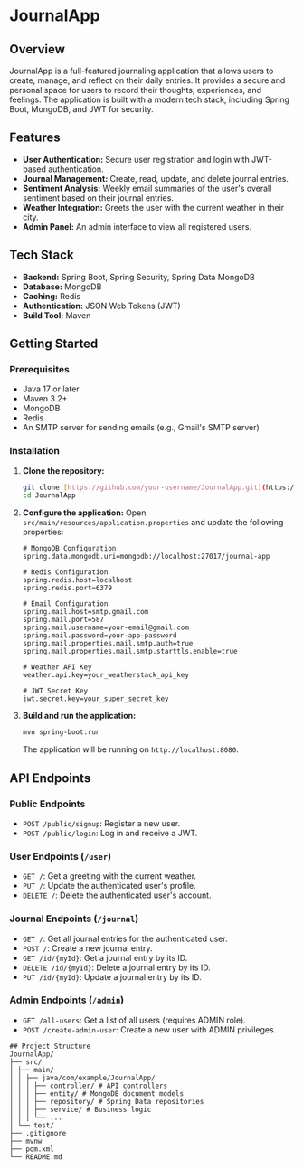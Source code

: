 # JournalApp

## Overview

JournalApp is a full-featured journaling application that allows users to create, manage, and reflect on their daily entries. It provides a secure and personal space for users to record their thoughts, experiences, and feelings. The application is built with a modern tech stack, including Spring Boot, MongoDB, and JWT for security.

## Features

* **User Authentication:** Secure user registration and login with JWT-based authentication.
* **Journal Management:** Create, read, update, and delete journal entries.
* **Sentiment Analysis:** Weekly email summaries of the user's overall sentiment based on their journal entries.
* **Weather Integration:** Greets the user with the current weather in their city.
* **Admin Panel:** An admin interface to view all registered users.

## Tech Stack

* **Backend:** Spring Boot, Spring Security, Spring Data MongoDB
* **Database:** MongoDB
* **Caching:** Redis
* **Authentication:** JSON Web Tokens (JWT)
* **Build Tool:** Maven

## Getting Started

### Prerequisites

* Java 17 or later
* Maven 3.2+
* MongoDB
* Redis
* An SMTP server for sending emails (e.g., Gmail's SMTP server)

### Installation

1.  **Clone the repository:**
    ```bash
    git clone [https://github.com/your-username/JournalApp.git](https://github.com/your-username/JournalApp.git)
    cd JournalApp
    ```

2.  **Configure the application:**
    Open `src/main/resources/application.properties` and update the following properties:
    ```properties
    # MongoDB Configuration
    spring.data.mongodb.uri=mongodb://localhost:27017/journal-app

    # Redis Configuration
    spring.redis.host=localhost
    spring.redis.port=6379

    # Email Configuration
    spring.mail.host=smtp.gmail.com
    spring.mail.port=587
    spring.mail.username=your-email@gmail.com
    spring.mail.password=your-app-password
    spring.mail.properties.mail.smtp.auth=true
    spring.mail.properties.mail.smtp.starttls.enable=true

    # Weather API Key
    weather.api.key=your_weatherstack_api_key

    # JWT Secret Key
    jwt.secret.key=your_super_secret_key
    ```

3.  **Build and run the application:**
    ```bash
    mvn spring-boot:run
    ```
    The application will be running on `http://localhost:8080`.

## API Endpoints

### Public Endpoints

* `POST /public/signup`: Register a new user.
* `POST /public/login`: Log in and receive a JWT.

### User Endpoints (`/user`)

* `GET /`: Get a greeting with the current weather.
* `PUT /`: Update the authenticated user's profile.
* `DELETE /`: Delete the authenticated user's account.

### Journal Endpoints (`/journal`)

* `GET /`: Get all journal entries for the authenticated user.
* `POST /`: Create a new journal entry.
* `GET /id/{myId}`: Get a journal entry by its ID.
* `DELETE /id/{myId}`: Delete a journal entry by its ID.
* `PUT /id/{myId}`: Update a journal entry by its ID.

### Admin Endpoints (`/admin`)

* `GET /all-users`: Get a list of all users (requires ADMIN role).
* `POST /create-admin-user`: Create a new user with ADMIN privileges.

```
## Project Structure
JournalApp/
├── src/
│ ├── main/
│ │ ├── java/com/example/JournalApp/
│ │ │ ├── controller/ # API controllers
│ │ │ ├── entity/ # MongoDB document models
│ │ │ ├── repository/ # Spring Data repositories
│ │ │ ├── service/ # Business logic
│ │ │ └── ...
│ └── test/
├── .gitignore
├── mvnw
├── pom.xml
└── README.md
```
